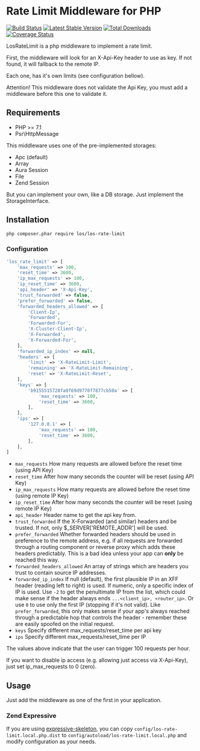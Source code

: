 # Rate Limit Middleware for PHP

[![Build Status](https://travis-ci.org/Lansoweb/LosRateLimit.svg?branch=master)](https://travis-ci.org/Lansoweb/LosRateLimit) [![Latest Stable Version](https://poser.pugx.org/los/los-rate-limit/v/stable.svg)](https://packagist.org/packages/los/los-rate-limit) [![Total Downloads](https://poser.pugx.org/los/los-rate-limit/downloads.svg)](https://packagist.org/packages/los/los-rate-limit) [![Coverage Status](https://coveralls.io/repos/Lansoweb/LosRateLimit/badge.svg?branch=master&service=github)](https://coveralls.io/github/Lansoweb/LosRateLimit?branch=master)

LosRateLimit is a php middleware to implement a rate limit.

First, the middleware will look for an X-Api-Key header to use as key. If not found, it will fallback to the remote IP.

Each one, has it's own limits (see configuration bellow).

Attention! This middleware does not validate the Api Key, you must add a middleware before this one to validate it.

## Requirements

* PHP >= 7.1
* Psr\HttpMessage

This middleware uses one of the pre-implemented storages:
* Apc (default)
* Array
* Aura Session
* File
* Zend Session

But you can implement your own, like a DB storage. Just implement the StorageInterface.

## Installation

```bash
php composer.phar require los/los-rate-limit
```

### Configuration
```php
'los_rate_limit' => [
    'max_requests' => 100,
    'reset_time' => 3600,
    'ip_max_requests' => 100,
    'ip_reset_time' => 3600,
    'api_header' => 'X-Api-Key',
    'trust_forwarded' => false,
    'prefer_forwarded' => false,
    'forwarded_headers_allowed' => [
        'Client-Ip',
        'Forwarded',
        'Forwarded-For',
        'X-Cluster-Client-Ip',
        'X-Forwarded',
        'X-Forwarded-For',
    ],
    'forwarded_ip_index' => null,
    'headers' => [
        'limit' => 'X-RateLimit-Limit',
        'remaining' => 'X-RateLimit-Remaining',
        'reset' => 'X-RateLimit-Reset',
    ],
    'keys' => [
        'b9155515728fa0f69d9770f7877cb50a' => [
            'max_requests' => 100,
            'reset_time' => 3600,
        ],
    ],
    'ips' => [
        '127.0.0.1' => [
            'max_requests' => 100,
            'reset_time' => 3600,
        ],
    ],
]
```

* `max_requests` How many requests are allowed before the reset time (using API Key)
* `reset_time` After how many seconds the counter will be reset (using API Key)
* `ip_max_requests` How many requests are allowed before the reset time (using remote IP Key)
* `ip_reset_time` After how many seconds the counter will be reset (using remote IP Key)
* `api_header` Header name to get the api key from.
* `trust_forwarded` If the X-Forwarded (and similar) headers and be trusted. If not, only $_SERVER['REMOTE_ADDR'] will be used.
* `prefer_forwarded` Whether forwarded headers should be used in preference to the remote address, e.g. if all requests are forwarded through a routing component or reverse proxy which adds these headers predictably. This is a bad idea unless your app can **only** be reached this way.
* `forwarded_headers_allowed` An array of strings which are headers you trust to contain source IP addresses.
* `forwarded_ip_index` If null (default), the first plausible IP in an XFF header (reading left to right) is used. If numeric, only a specific index of IP is used. Use `-2` to get the penultimate IP from the list, which could make sense if the header always ends `...<client_ip>, <router_ip>`. Or use `0` to use only the first IP (stopping if it's not valid). Like `prefer_forwarded`, this only makes sense if your app's always reached through a predictable hop that controls the header - remember these are easily spoofed on the initial request.
* `keys` Specify different max_requests/reset_time per api key
* `ips` Specify different max_requests/reset_time per IP

The values above indicate that the user can trigger 100 requests per hour.

If you want to disable ip access (e.g. allowing just access via X-Api-Key), just set ip_max_requests to 0 (zero).

## Usage

Just add the middleware as one of the first in your application.

### Zend Expressive

If you are using [expressive-skeleton](https://github.com/zendframework/zend-expressive-skeleton),
you can copy `config/los-rate-limit.local.php.dist` to
`config/autoload/los-rate-limit.local.php` and modify configuration as your needs.
